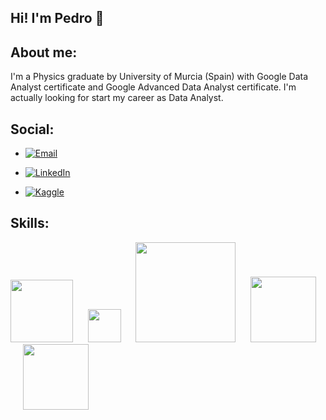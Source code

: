 ## Hi! I'm Pedro 👋

## About me:


I'm a Physics graduate by University of Murcia (Spain) with Google Data Analyst certificate and Google Advanced Data Analyst certificate. I'm actually looking for start my career as Data Analyst.

## Social:

- [![Email](https://img.shields.io/badge/pedrohurtgm@gmail.com-%23D14836.svg?logo=gmail&logoColor=white&style=plstic)](mailto:tu_correo_pedrohurtgm@gmail.com)

- [![LinkedIn](https://img.shields.io/badge/-LinkedIn-%230077B5.svg?logo=linkedin&logoColor=white&style=plastic)](https://www.linkedin.com/in/pedro-hurtado-gimenez-9a2356282/)

- [![Kaggle](https://img.shields.io/badge/-Kaggle-5DADE2?logo=kaggle&logoColor=white&style=plastic)](https://www.kaggle.com/pedrohurtadogimenez)

## Skills:

<img src="https://img.shields.io/badge/-Python-%233776AB.svg?logo=python&logoColor=yellow" width = 100> &nbsp;&nbsp;&nbsp;&nbsp; 
<img src="https://img.shields.io/badge/-R-2874A6?logo=r&logoColor=white" width = 53> &nbsp;&nbsp;&nbsp;&nbsp;
<img src="https://img.shields.io/badge/-Microsoft Excel-196F3D?logo=microsoftexcel" width = 160> &nbsp;&nbsp;&nbsp;&nbsp;
<img src="https://img.shields.io/badge/-PowerBi-17202A?logo=powerbi" width = 105> &nbsp;&nbsp;&nbsp;&nbsp;
<img src="https://img.shields.io/badge/-Tableau-230497?logo=tableau" width = 105> &nbsp;&nbsp;&nbsp;&nbsp;



